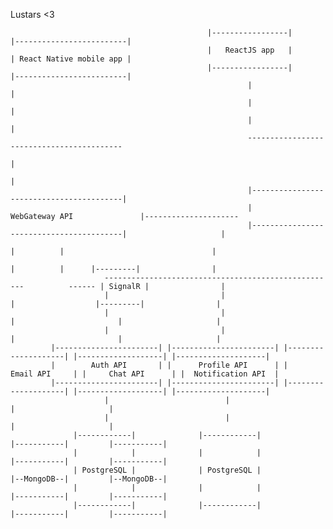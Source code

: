 Lustars <3



                                                |-----------------|                  |-------------------------|
                                                |   ReactJS app   |                  | React Native mobile app |
                                                |-----------------|                  |-------------------------|
                                                         |                                        |
                                                         |                                        |
                                                         |                                        |
                                                         ------------------------------------------
                                                                            |
                                                                            |
                                                         |-----------------------------------------|
                                                         |            WebGateway API               |---------------------
                                                         |-----------------------------------------|                     |
                                                                            |          |                                 |
                                                                            |          |      |---------|                |
                         ----------------------------------------------------          ------ | SignalR |                |
                         |                         |                       |                  |---------|                |
                         |                         |                       |                       |                     |
                         |                         |                       |                       |                     |
             |-----------------------| |-----------------------| |--------------------| |-------------------| |--------------------|
             |        Auth API       | |      Profile API      | |      Email API     | |     Chat API      | |  Notification API  |
             |-----------------------| |-----------------------| |--------------------| |-------------------| |--------------------|
                         |                          |                                              |                     |                          
                         |                          |                                              |                     |
                  |------------|              |------------|                                 |-----------|         |-----------|
                  |            |              |            |                                 |-----------|         |-----------|
                  | PostgreSQL |              | PostgreSQL |                                 |--MongoDB--|         |--MongoDB--|
                  |            |              |            |                                 |-----------|         |-----------|
                  |------------|              |------------|                                 |-----------|         |-----------|

